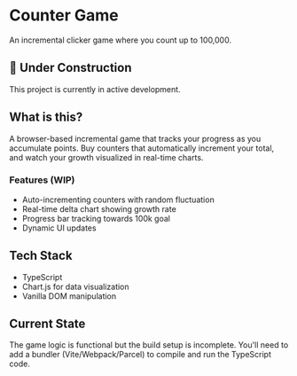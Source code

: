 # Counter Game

An incremental clicker game where you count up to 100,000.

## 🚧 Under Construction

This project is currently in active development.

## What is this?

A browser-based incremental game that tracks your progress as you accumulate points. Buy counters that automatically increment your total, and watch your growth visualized in real-time charts.

### Features (WIP)
- Auto-incrementing counters with random fluctuation
- Real-time delta chart showing growth rate
- Progress bar tracking towards 100k goal
- Dynamic UI updates

## Tech Stack

- TypeScript
- Chart.js for data visualization
- Vanilla DOM manipulation

## Current State

The game logic is functional but the build setup is incomplete. You'll need to add a bundler (Vite/Webpack/Parcel) to compile and run the TypeScript code.
